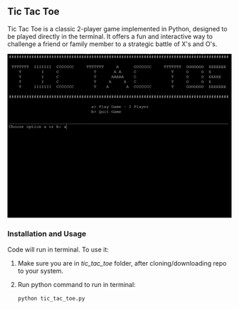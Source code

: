## Tic Tac Toe
<!-- Project Description -->
Tic Tac Toe is a classic 2-player game implemented in Python, designed to be played directly in the terminal. It offers a fun and interactive way to challenge a friend or family member to a strategic battle of X's and O's.

<!-- Image GIF of project -->
![Tic Tac Toe](https://github.com/sreeharsha-rav/python_projects/blob/main/tic_tac_toe/tictactoe_py.gif)

### Installation and Usage
<!-- How to install and run the project? -->
Code will run in terminal. To use it:
1. Make sure you are in *tic_tac_toe* folder, after cloning/downloading repo to your system.
2. Run python command to run in terminal:

    ```bash
    python tic_tac_toe.py
    ```
